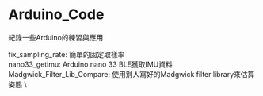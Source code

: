 # Arduino_Code
紀錄一些Arduino的練習與應用

fix_sampling_rate: 簡單的固定取樣率 \
nano33_getimu: Arduino nano 33 BLE獲取IMU資料 \
Madgwick_Filter_Lib_Compare: 使用別人寫好的Madgwick filter library來估算姿態 \

